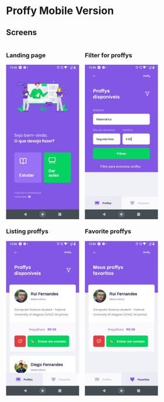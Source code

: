 # Proffy Mobile Version
## Screens


<div style="display: flex; flex-wrap: wrap; margin: 0 auto;">

<div style="display: flex; flex-direction: column; margin-right: 8px">

### Landing page
<img src="../prints/mobile/landing.jpg" style="width: 200px" alt="Landing page">

</div>

<div style="display: flex; flex-direction: column; margin-left: 8px">

### Filter for proffys
<img src="../prints/mobile/filter-proffy.jpg" style="width: 200px" alt="Filter for proffys">

</div>

</div>

<div style="display: flex; flex-wrap: wrap; margin: 0 auto;">
<div style="display: flex; flex-direction: column; margin-right: 8px">

### Listing proffys
<img src="../prints/mobile/list-proffy.jpg" style="width: 200px" alt="Listing proffys">

</div>
<div style="display: flex; flex-direction: column; margin-left: 8px">

### Favorite proffys
<img src="../prints/mobile/favorites.jpg" style="width: 200px" alt="Favorite proffys">

</div>
</div>
